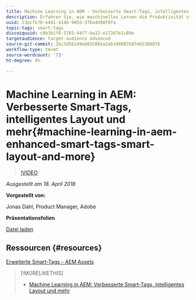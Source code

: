```yaml
---
title: Machine Learning in AEM - Verbesserte Smart-Tags, intelligentes Layout und mehr
description: Erfahren Sie, wie maschinelles Lernen die Produktivität steigert und neue Anwendungsfälle in Experience Manager 6.4 freischaltet.
uuid: 23acfe70-e441-414b-905d-376a4d98f0fa
topic-tags: smart-tags
discoiquuid: c0b3b1f6-5765-44f7-ba12-e17267e1c89e
targetaudience: target-audience advanced
source-git-commit: 2bc5d56249e8835884a2eb348083507eb5308076
workflow-type: tm+mt
source-wordcount: '73'
ht-degree: 4%

---
```



# Machine Learning in AEM: Verbesserte Smart-Tags, intelligentes Layout und mehr{#machine-learning-in-aem-enhanced-smart-tags-smart-layout-and-more}

>[!VIDEO](https://video.tv.adobe.com/v/22255/?quality=9)

*Ausgestellt am 18. April 2018*

**Vorgestellt von:**

Jonas Dahl, Product Manager, Adobe

**Präsentationsfolien**

[Datei laden](assets/aem+gems+ml+and+ai+in+aem+4+17+18.pdf)

## Ressourcen {#resources}

[Erweiterte Smart-Tags - AEM Assets](https://helpx.adobe.com/experience-manager/6-4/assets/using/enhanced-smart-tags.html)

<!--
[Get back to the Overview](https://helpx.adobe.com/experience-manager/kt/eseminars/gems/aem-index.html)
-->

>[!MORELIKETHIS]
>
>* [Machine Learning in AEM: Verbesserte Smart-Tags, intelligentes Layout und mehr](aem-machine-learning.md)


